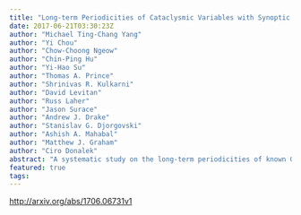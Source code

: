```yaml
---
title: "Long-term Periodicities of Cataclysmic Variables with Synoptic Surveys"
date: 2017-06-21T03:30:23Z
author: "Michael Ting-Chang Yang"
author: "Yi Chou"
author: "Chow-Choong Ngeow"
author: "Chin-Ping Hu"
author: "Yi-Hao Su"
author: "Thomas A. Prince"
author: "Shrinivas R. Kulkarni"
author: "David Levitan"
author: "Russ Laher"
author: "Jason Surace"
author: "Andrew J. Drake"
author: "Stanislav G. Djorgovski"
author: "Ashish A. Mahabal"
author: "Matthew J. Graham"
author: "Ciro Donalek"
abstract: "A systematic study on the long-term periodicities of known Galactic cataclysmic variables (CVs) was conducted. Among 1580 known CVs, 344 sources were matched and extracted from the Palomar Transient Factory (PTF) data repository. The PTF light curves were combined with the Catalina Real-Time Transient Survey (CRTS) light curves and analyzed. Ten targets were found to exhibit long-term periodic variability, which is not frequently observed in the CV systems. These long-term variations are possibly caused by various mechanisms, such as the precession of the accretion disk, hierarchical triple star system, magnetic field change of the companion star, and other possible mechanisms. We discuss the possible mechanisms in this study. If the long-term period is less than several tens of days, the disk precession period scenario is favored. However, the hierarchical triple star system or the variations in magnetic field strengths are most likely the predominant mechanisms for longer periods."
featured: true
tags:
---
```

http://arxiv.org/abs/1706.06731v1
